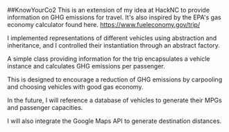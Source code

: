 ##KnowYourCo2
This is an extension of my idea at HackNC to provide information on GHG emissions for travel. It's also inspired by the EPA's 
gas economy calculator found here. https://www.fueleconomy.gov/trip/

I implemented representations of different vehicles using abstraction and inheritance,
and I controlled their instantiation through an abstract factory.

A simple class providing information for the trip encapsulates a vehicle instance
and calculates GHG emissions per passenger.

This is designed to encourage a reduction of GHG emissions by carpooling and choosing vehicles with good gas economy.

In the future, I will reference a database of vehicles to generate their MPGs and passenger capacities.

I will also integrate the Google Maps API to generate destination distances.



